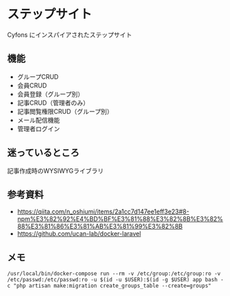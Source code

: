 # ステップサイト

Cyfons にインスパイアされたステップサイト

## 機能

* グループCRUD
* 会員CRUD
* 会員登録（グループ別）
* 記事CRUD（管理者のみ）
* 記事閲覧権限CRUD（グループ別）
* メール配信機能
* 管理者ログイン

## 迷っているところ

記事作成時のWYSIWYGライブラリ

## 参考資料

* https://qiita.com/n_oshiumi/items/2a1cc7d147ee1eff3e23#8-npm%E3%82%92%E4%BD%BF%E3%81%88%E3%82%8B%E3%82%88%E3%81%86%E3%81%AB%E3%81%99%E3%82%8B
* https://github.com/ucan-lab/docker-laravel

## メモ

```
/usr/local/bin/docker-compose run --rm -v /etc/group:/etc/group:ro -v /etc/passwd:/etc/passwd:ro -u $(id -u $USER):$(id -g $USER) app bash -c "php artisan make:migration create_groups_table --create=groups"
```

